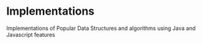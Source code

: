 # Implementations
Implementations of Popular Data Structures and algorithms using Java
and Javascript features

